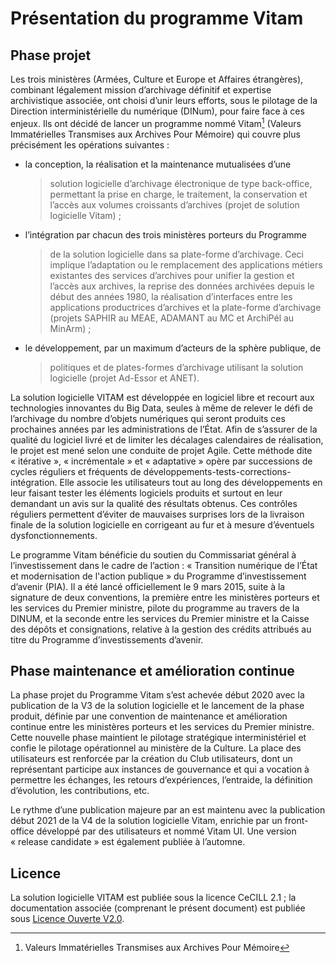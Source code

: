 # Présentation du programme Vitam

Phase projet
------------

Les trois ministères (Armées, Culture et Europe et Affaires étrangères),
combinant légalement mission d’archivage définitif et expertise
archivistique associée, ont choisi d’unir leurs efforts, sous le
pilotage de la Direction interministérielle du numérique (DINum), pour
faire face à ces enjeux. Ils ont décidé de lancer un programme nommé
Vitam[^1] (Valeurs Immatérielles Transmises aux Archives Pour Mémoire) qui
couvre plus précisément les opérations suivantes :

-   la conception, la réalisation et la maintenance mutualisées d’une
    > solution logicielle d’archivage électronique de type back-office,
    > permettant la prise en charge, le traitement, la conservation et
    > l’accès aux volumes croissants d’archives (projet de solution
    > logicielle Vitam) ;

-   l’intégration par chacun des trois ministères porteurs du Programme
    > de la solution logicielle dans sa plate-forme d’archivage. Ceci
    > implique l’adaptation ou le remplacement des applications métiers
    > existantes des services d’archives pour unifier la gestion et
    > l’accès aux archives, la reprise des données archivées depuis le
    > début des années 1980, la réalisation d’interfaces entre les
    > applications productrices d’archives et la plate-forme d’archivage
    > (projets SAPHIR au MEAE, ADAMANT au MC et ArchiPél au MinArm) ;


-   le développement, par un maximum d’acteurs de la sphère publique, de
    > politiques et de plates-formes d’archivage utilisant la solution
    > logicielle (projet Ad-Essor et ANET).

La solution logicielle VITAM est développée en logiciel libre et recourt
aux technologies innovantes du Big Data, seules à même de relever le
défi de l’archivage du nombre d’objets numériques qui seront produits
ces prochaines années par les administrations de l’État. Afin de
s’assurer de la qualité du logiciel livré et de limiter les décalages
calendaires de réalisation, le projet est mené selon une conduite de
projet Agile. Cette méthode dite « itérative », « incrémentale » et
« adaptative » opère par successions de cycles réguliers et fréquents de
développements-tests-corrections-intégration. Elle associe les
utilisateurs tout au long des développements en leur faisant tester les
éléments logiciels produits et surtout en leur demandant un avis sur la
qualité des résultats obtenus. Ces contrôles réguliers permettent
d’éviter de mauvaises surprises lors de la livraison finale de la
solution logicielle en corrigeant au fur et à mesure d’éventuels
dysfonctionnements.

Le programme Vitam bénéficie du soutien du Commissariat général à
l’investissement dans le cadre de l’action : « Transition numérique de
l’État et modernisation de l'action publique » du Programme
d’investissement d’avenir (PIA). Il a été lancé officiellement le 9 mars
2015, suite à la signature de deux conventions, la première entre les
ministères porteurs et les services du Premier ministre, pilote du
programme au travers de la DINUM, et la seconde entre les services du
Premier ministre et la Caisse des dépôts et consignations, relative à la
gestion des crédits attribués au titre du Programme d’investissements
d’avenir.

Phase maintenance et amélioration continue
---------------------------------------------

La phase projet du Programme Vitam s’est achevée début 2020 avec la
publication de la V3 de la solution logicielle et le lancement de la
phase produit, définie par une convention de maintenance et amélioration
continue entre les ministères porteurs et les services du Premier
ministre. Cette nouvelle phase maintient le pilotage stratégique
interministériel et confie le pilotage opérationnel au ministère de la
Culture. La place des utilisateurs est renforcée par la création du Club
utilisateurs, dont un représentant participe aux instances de
gouvernance et qui a vocation à permettre les échanges, les retours
d’expériences, l’entraide, la définition d’évolution, les contributions,
etc.

Le rythme d’une publication majeure par an est maintenu avec la
publication début 2021 de la V4 de la solution logicielle Vitam,
enrichie par un front-office développé par des utilisateurs et nommé
Vitam UI. Une version « release candidate » est également publiée à
l’automne.

Licence
-------

La solution logicielle VITAM est publiée sous la licence CeCILL 2.1 ; la
documentation associée (comprenant le présent document) est publiée sous
[Licence Ouverte
V2.0](https://www.etalab.gouv.fr/wp-content/uploads/2017/04/ETALAB-Licence-Ouverte-v2.0.pdf).


[^1]: Valeurs Immatérielles Transmises aux Archives Pour Mémoire
